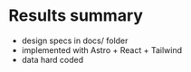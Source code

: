 # Results summary

- design specs in docs/ folder
- implemented with Astro + React + Tailwind
- data hard coded

